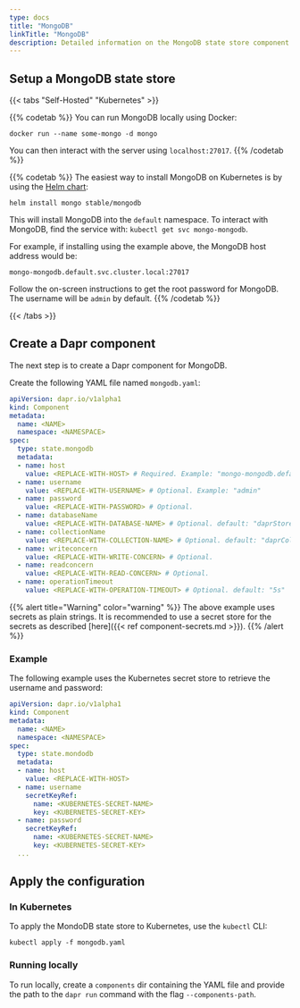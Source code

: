 ```yaml
---
type: docs
title: "MongoDB"
linkTitle: "MongoDB"
description: Detailed information on the MongoDB state store component
---
```


## Setup a MongoDB state store

{{< tabs "Self-Hosted" "Kubernetes" >}}

{{% codetab %}}
You can run MongoDB locally using Docker:

```
docker run --name some-mongo -d mongo
```

You can then interact with the server using `localhost:27017`.
{{% /codetab %}}

{{% codetab %}}
The easiest way to install MongoDB on Kubernetes is by using the [Helm chart](https://github.com/helm/charts/tree/master/stable/mongodb):

```
helm install mongo stable/mongodb
```

This will install MongoDB into the `default` namespace.
To interact with MongoDB, find the service with: `kubectl get svc mongo-mongodb`.

For example, if installing using the example above, the MongoDB host address would be:

`mongo-mongodb.default.svc.cluster.local:27017`


Follow the on-screen instructions to get the root password for MongoDB.
The username will be `admin` by default.
{{% /codetab %}}

{{< /tabs >}}

## Create a Dapr component

The next step is to create a Dapr component for MongoDB.

Create the following YAML file named `mongodb.yaml`:

```yaml
apiVersion: dapr.io/v1alpha1
kind: Component
metadata:
  name: <NAME>
  namespace: <NAMESPACE>
spec:
  type: state.mongodb
  metadata:
  - name: host
    value: <REPLACE-WITH-HOST> # Required. Example: "mongo-mongodb.default.svc.cluster.local:27017"
  - name: username
    value: <REPLACE-WITH-USERNAME> # Optional. Example: "admin"
  - name: password
    value: <REPLACE-WITH-PASSWORD> # Optional.
  - name: databaseName
    value: <REPLACE-WITH-DATABASE-NAME> # Optional. default: "daprStore"
  - name: collectionName
    value: <REPLACE-WITH-COLLECTION-NAME> # Optional. default: "daprCollection"
  - name: writeconcern
    value: <REPLACE-WITH-WRITE-CONCERN> # Optional.
  - name: readconcern
    value: <REPLACE-WITH-READ-CONCERN> # Optional.
  - name: operationTimeout
    value: <REPLACE-WITH-OPERATION-TIMEOUT> # Optional. default: "5s"
```

{{% alert title="Warning" color="warning" %}}
The above example uses secrets as plain strings. It is recommended to use a secret store for the secrets as described [here]({{< ref component-secrets.md >}}).
{{% /alert %}}

### Example

The following example uses the Kubernetes secret store to retrieve the username and password:

```yaml
apiVersion: dapr.io/v1alpha1
kind: Component
metadata:
  name: <NAME>
  namespace: <NAMESPACE>
spec:
  type: state.mondodb
  metadata:
  - name: host
    value: <REPLACE-WITH-HOST>
  - name: username
    secretKeyRef:
      name: <KUBERNETES-SECRET-NAME>
      key: <KUBERNETES-SECRET-KEY>
  - name: password
    secretKeyRef:
      name: <KUBERNETES-SECRET-NAME>
      key: <KUBERNETES-SECRET-KEY>
  ...
``` 


## Apply the configuration

### In Kubernetes

To apply the MondoDB state store to Kubernetes, use the `kubectl` CLI:

```
kubectl apply -f mongodb.yaml
```

### Running locally

To run locally, create a `components` dir containing the YAML file and provide the path to the `dapr run` command with the flag `--components-path`.
